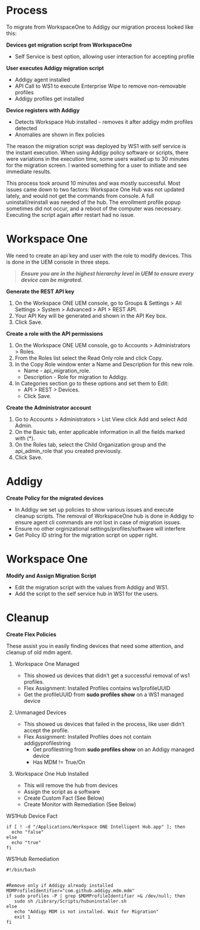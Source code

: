 # Process
To migrate from WorkspaceOne to Addigy our migration process looked like this:

**Devices get migration script from WorkspaceOne**
  - Self Service is best option, allowing user interaction for accepting profile
    
**User executes Addigy migration script**
  - Addigy agent installed
  - API Call to WS1 to execute Enterprise Wipe to remove non-removable profiles
  - Addigy profiles get installed
    
**Device registers with Addigy**
  - Detects Workspace Hub installed - removes it after addigy mdm profiles detected
  - Anomalies are shown in flex policies



The reason the migration script was deployed by WS1 with self service is the instant execution.  When using Addigy policy software or scripts, there were variations in the execution time, some users waited up to 30 minutes for the migration screen.  I wanted something for a user to initiate and see immediate results.  

This process took around 10 minutes and was mostly successful.  Most issues came down to two factors:
 Workspace One Hub was not updated lately, and would not get the commands from console.  A full uninstall/reinstall was needed of the hub.
The enrollment profile popup sometimes did not occur, and a reboot of the computer was necessary.  Executing the script again after restart had no issue.

# Workspace One

We need to create an api key and user with the role to modify devices.  This is done in the UEM console in three steps.

>***Ensure you are in the highest hierarchy level in UEM to ensure every device can be migrated.***


**Generate the REST API key**
  1. On the Workspace ONE UEM console, go to Groups & Settings > All Settings > System > Advanced > API > REST API.
  2. Your API Key will be generated and shown in the API Key box.
  3. Click Save.

**Create a role with the API permissions**
  1. On the Workspace ONE UEM console, go to Accounts > Administrators > Roles.
  2. From the Roles list select the Read Only role and click Copy.
  3. In the Copy Role window enter a Name and Description for this new role.
     - Name - api_migration_role.
     - Description - Role for migration to Addigy.
  4. In Categories section go to these options and set them to Edit:
     - API > REST > Devices.
     - Click Save.

**Create the Administrator account**
  1. Go to Accounts > Administrators > List View click Add and select Add Admin.
  2. On the Basic tab, enter applicable information in all the fields marked with (*).
  3. On the Roles tab, select the Child Organization group and the api_admin_role that you created previously.
  4. Click Save.



# Addigy
**Create Policy for the migrated devices**
  - In Addigy we set up policies to show various issues and execute cleanup scripts.  The removal of WorkspaceOne hub is done in Addigy to ensure agent cli commands are not lost in case of migration issues.
  - Ensure no other orginizational settings/profiles/software will interfere
  - Get Policy ID string for the migration script on upper right.


# Workspace One
**Modify and Assign Migration Script**
  - Edit the migration script with the values from Addigy and WS1.
  - Add the script to the self service hub in WS1 for the users.


# Cleanup

**Create Flex Policies**

These assist you in easily finding devices that need some attention, and cleanup of old mdm agent.

1. Workspace One Managed
   - This showed us devices that didn’t get a successful removal of ws1 profiles.
   - Flex Assignment: Installed Profiles contains ws1profileUUID
   - Get the profileUUID from **sudo profiles show** on a WS1 managed device

2. Unmanaged Devices
   - This showed us devices that failed in the process, like user didn’t accept the profile.
   - Flex Assignment: Installed Profiles does not contain addigyprofilestring
     - Get profilestring from **sudo profiles show** on an Addigy managed device
     - Has MDM != True/On

3. Workspace One Hub Installed
   - This will remove the hub from devices
   - Assign the script as a software
   - Create Custom Fact (See Below)
   - Create Monitor with Remediation (See Below)

WS1Hub Device Fact
```
if [ ! -d "/Applications/Workspace ONE Intelligent Hub.app" ]; then
  echo "false"
else
  echo "true"
fi
```

WS1Hub Remediation
```
#!/bin/bash


#Remove only if Addigy already installed
MDMProfileIdentifier="com.github.addigy.mdm.mdm"
if sudo profiles -P | grep $MDMProfileIdentifier >& /dev/null; then
   sudo sh /Library/Scripts/hubuninstaller.sh
else
   echo "Addigy MDM is not installed. Wait for Migration"
   exit 1
fi
```
